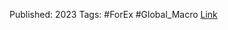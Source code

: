 
Published: 2023
Tags: #ForEx #Global_Macro 
[Link](obsidian://open?vault=Akul's%20Notebook&file=Library%2Fjournals%2Cmagazines%2FMacroSynergy%2FFX%20trend%20following%20and%20macro%20headwinds%20%7C%20Macrosynergy%20Research.pdf)
